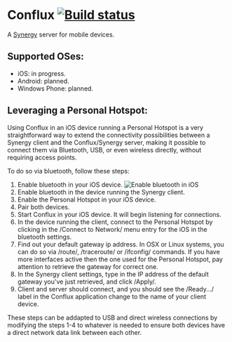 Conflux [![Build status](https://travis-ci.org/dpereira/conflux.svg?branch=master)](https://travis-ci.org/dpereira/conflux)
=======

A [Synergy](http://synergy-project.org/) server for mobile devices.

Supported OSes:
---------------

 - iOS: in progress.
 - Android: planned.
 - Windows Phone: planned.

Leveraging a Personal Hotspot:
------------------------------

Using Conflux in an iOS device running a Personal Hotspot is a very straightforward way to extend the connectivity possibilities between a Synergy client and the Conflux/Synergy server, making it possible to connect them via Bluetooth, USB, or even wireless directly, without requiring access points.

To do so via bluetooth, follow these steps:

1. Enable bluetooth in your iOS device. 
![Enable bluetooth in iOS](https://raw.githubusercontent.com/dpereira/conflux/master/doc/img/step%201.PNG)
2. Enable bluetooth in the device running the Synergy client.
3. Enable the Personal Hotspot in your iOS device.
4. Pair both devices.
5. Start Conflux in your iOS device. It will begin listening for connections.
6. In the device running the client, connect to the Personal Hotspot by clicking in the /Connect to Network/ menu entry for the iOS in the bluetooth settings.
7. Find out your default gateway ip address. In OSX or Linux systems, you can do so via /route/, /traceroute/ or /ifconfig/ commands. If you have more interfaces active then the one used for the Personal Hotspot, pay attention to retrieve the gateway for correct one.
8. In the Synergy client settings, type in the IP address of the default gateway you've just retrieved, and click /Apply/.
9. Client and server should connect, and you should see the /Ready.../ label in the Conflux application change to the name of your client device.

These steps can be addapted to USB and direct wireless connections by modifying the steps 1-4 to whatever is needed to ensure both devices have a direct network data link between each other.
